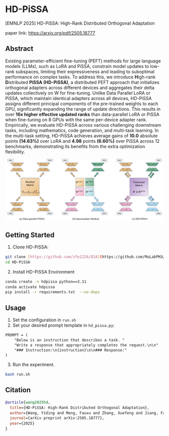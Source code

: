 # HD-PiSSA
[EMNLP 2025] HD-PiSSA: High-Rank Distributed Orthogonal Adaptation 

paper link: https://arxiv.org/pdf/2505.18777

## Abstract

Existing parameter-efficient fine-tuning (PEFT) methods for large language models (LLMs), such as LoRA and PiSSA, constrain model updates to low-rank subspaces, limiting their expressiveness and leading to suboptimal performance on complex tasks. To address this, we introduce **H**igh-rank **D**istributed **PiSSA (HD-PiSSA)**, a distributed PEFT approach that initializes orthogonal adapters across different devices and aggregates their delta updates collectively on W for fine-tuning. Unlike Data Parallel LoRA or PiSSA, which maintain identical adapters across all devices, HD-PiSSA assigns different principal components of the pre-trained weights to each GPU, significantly expanding the range of update directions. This results in over **16x higher effective updated ranks** than data-parallel LoRA or PiSSA when fine-tuning on 8 GPUs with the same per-device adapter rank. Empirically, we evaluate HD-PiSSA across various challenging downstream tasks, including mathematics, code generation, and multi-task learning. In the multi-task setting, HD-PiSSA achieves average gains of **10.0** absolute points **(14.63%)** over LoRA and **4.98** points **(6.60%)** over PiSSA across 12 benchmarks, demonstrating its benefits from the extra optimization flexibility.

![alt text for the image](./figures/hd-pissa_00.png)
## Getting Started

1. Clone HD-PiSSA:
```bash
git clone [https://github.com/zfw1226/D2A](https://github.com/MuLabPKU/HD-PiSSA.git)
cd HD-PiSSA
```
2. Install HD-PiSSA Environment
```bash
conda create -n hdpissa python==3.11
conda activate hdpissa
pip install -r requirements.txt  --no-deps
```

## Usage
1. Set the configuration in ```run.sh```
2. Set your desired prompt template in ```hd_pissa.py```:
```
PROMPT = (
    "Below is an instruction that describes a task. "
    "Write a response that appropriately completes the request.\n\n"
    "### Instruction:\n{instruction}\n\n### Response:"
)
```
3. Run the experiment.
```bash
bash run.sh
```

## Citation
```bibtex
@article{wang2025hd,
  title={HD-PiSSA: High-Rank Distributed Orthogonal Adaptation},
  author={Wang, Yiding and Meng, Fauxu and Zhang, Xuefeng and Jiang, Fan and Tang, Pingzhi and Zhang, Muhan},
  journal={arXiv preprint arXiv:2505.18777},
  year={2025}
}
```
